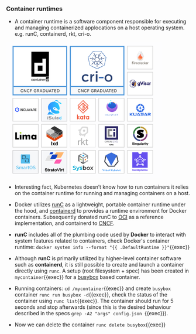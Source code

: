 
### Container runtimes

* A container runtime is a software component responsible for executing and managing containerized applocations on a host operating system. e.g. runC, containerd, rkt, cri-o.

![Scan results](./assets/container_runtimes.png)

* Interesting fact, Kubernetes doesn’t know how to run containers it relies on the container runtime for running and managing containers on a host.

* Docker utilizes [runC](https://github.com/opencontainers/runc) as a lightweight, portable container runtime under the hood, and [containerd](https://containerd.io/) to provides a runtime environment for Docker containers.
Subsequently donated runC to [OCI](https://opencontainers.org/about/overview/) as a reference implementation, and containerd to [CNCF](https://www.cncf.io/projects/containerd/).

* **runC** includes all of the plumbing code used by **Docker** to interact with system features related to containers, check Docker's container runtime: `docker system info --format "{{ .DefaultRuntime }}"`{{exec}}

* Although **runC** is primarily utilized by higher-level container software such as **containerd**, it is still possible to create and launch a container directly using `runc`. A setup (root filesystem + spec) has been created in `mycontainer`{{exec}} for a [busybox](https://hub.docker.com/_/busybox) based container.

* Running containers: `cd /mycontainer`{{exec}} and create `busybox` container `runc run busybox -d`{{exec}}, check the status of the container using `runc list`{{exec}}. The container should run for 5 seconds and stop afterwards (since this is the desired behaviour described in the specs `grep -A2 "args" config.json `{{exec}}).

* Now we can delete the container `runc delete busybox`{{exec}}